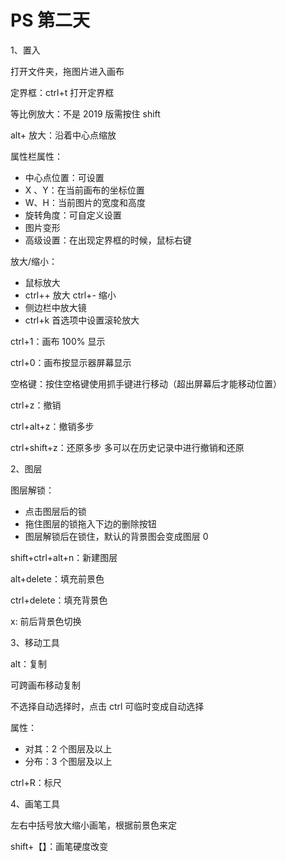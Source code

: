 # PS 第二天

1、置入 

打开文件夹，拖图片进入画布

定界框：ctrl+t 打开定界框

等比例放大：不是 2019 版需按住 shift

alt+ 放大：沿着中心点缩放

属性栏属性：

+ 中心点位置：可设置
+ X 、Y：在当前画布的坐标位置
+ W、H：当前图片的宽度和高度
+ 旋转角度：可自定义设置
+ 图片变形
+ 高级设置：在出现定界框的时候，鼠标右键

放大/缩小：

+ 鼠标放大
+ ctrl++ 放大  ctrl+-  缩小
+ 侧边栏中放大镜
+ ctrl+k 首选项中设置滚轮放大

ctrl+1：画布 100% 显示

ctrl+0：画布按显示器屏幕显示

空格键：按住空格键使用抓手键进行移动（超出屏幕后才能移动位置）

ctrl+z：撤销

ctrl+alt+z：撤销多步

ctrl+shift+z：还原多步  多可以在历史记录中进行撤销和还原



2、图层

图层解锁：

+ 点击图层后的锁
+ 拖住图层的锁拖入下边的删除按钮
+ 图层解锁后在锁住，默认的背景图会变成图层 0

shift+ctrl+alt+n：新建图层

alt+delete：填充前景色

ctrl+delete：填充背景色

x: 前后背景色切换



3、移动工具

alt：复制

可跨画布移动复制

不选择自动选择时，点击 ctrl 可临时变成自动选择

属性：

+ 对其：2 个图层及以上
+ 分布：3 个图层及以上

ctrl+R：标尺



4、画笔工具

左右中括号放大缩小画笔，根据前景色来定

shift+【】：画笔硬度改变

